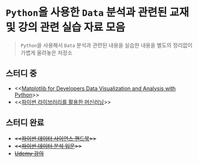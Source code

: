# `Python`을 사용한 `Data` 분석과 관련된 교재 및 강의 관련 실습 자료 모음

> `Python`을 사용해서 `Data` 분석과 관련된 내용을 실습한 내용을 별도의 정리없이 가볍게 올려놓은 저장소

## 스터디 중

* <<[Matplotlib for Developers Data Visualization and Analysis with Python](http://shop.oreilly.com/product/0636920045632.do)>>
* <<[파이썬 라이브러리를 활용한 머신러닝](https://www.aladin.co.kr/shop/wproduct.aspx?ItemId=112158396)>>

## 스터디 완료

* ~~<<[파이썬 데이터 사이언스 핸드북](https://github.com/sigmadream/Study-PythonData/tree/master/python-data-science-handbook)>>~~
* ~~<<[파이썬 데이터 분석 입문](https://github.com/sigmadream/Study-PythonData/tree/master/foundations-for-analytics-with-python)>>~~
* ~~[Udemy 강의](https://github.com/sigmadream/Study-PythonData/tree/master/pandas-study-v1)~~
